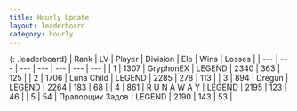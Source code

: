 ```yaml
---
title: Hourly Update
layout: leaderboard
category: hourly
---
```


{: .leaderboard}
| Rank | LV | Player | Division | Elo | Wins | Losses |
| --- | --- | --- | --- | --- | --- | --- |
| <span data-change="0">1</span> | 1307 | <span title="ID: 315148">GryphonEX</span> | LEGEND | <span data-change="16">2340</span> | <span data-change="6">363</span> | <span data-change="0">125</span> |
| <span data-change="0">2</span> | 1706 | <span title="ID: 164871">Luna Child</span> | LEGEND | <span data-change="0">2285</span> | <span data-change="0">278</span> | <span data-change="0">113</span> |
| <span data-change="0">3</span> | 894 | <span title="ID: 337810">Dregun</span> | LEGEND | <span data-change="0">2264</span> | <span data-change="0">183</span> | <span data-change="0">68</span> |
| <span data-change="0">4</span> | 861 | <span title="ID: 66144">R U N A W A Y</span> | LEGEND | <span data-change="-13">2195</span> | <span data-change="0">123</span> | <span data-change="1">46</span> |
| <span data-change="0">5</span> | 54 | <span title="ID: 612521">Прапорщик Задов</span> | LEGEND | <span data-change="0">2190</span> | <span data-change="0">143</span> | <span data-change="0">53</span> |